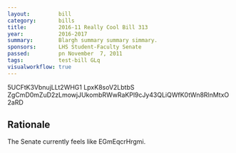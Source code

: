```yaml
---
layout:         bill
category:       bills
title:          2016-11 Really Cool Bill 313
year:           2016-2017
summary:        Blargh summary summary simmary.
sponsors:       LHS Student-Faculty Senate
passed:         pn November  7, 2011
tags:           test-bill GLq
visualworkflow: true
---
```



5UCFtK3VbnujLLt2WHG1 LpxK8soV2LbtbS ZgCmD0mZuD2zLmowjJUkombRWwRaKPl9cJy43QLiQWfK0tWn8RlnMtxO2aRD 




Rationale
---------
The Senate currently feels like EGmEqcrHrgmi.
